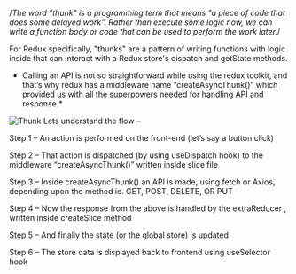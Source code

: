 /*The word "thunk" is a programming term that means "a piece of code that does some delayed work". 
Rather than execute some logic now, we can write a function body or code that can be used to perform the work later.*/


For Redux specifically, "thunks" are a pattern of writing functions with logic inside that can interact with a Redux store's dispatch and getState methods.

* Calling an API is not so straightforward while using the redux toolkit, and that’s why redux has a middleware name “createAsyncThunk()” which provided us with all the superpowers needed for handling API and response.*
  
 


![Thunk](https://github.com/VinodChoudhary12/MERN/assets/140074392/6a605c81-0bf8-4068-a913-aee881ebf300)
Lets understand the flow –

Step 1 – An action is performed on the front-end (let’s say a button click)

Step 2 – That action is dispatched (by using useDispatch hook) to the middleware “createAsyncThunk()” written inside slice file

Step 3 – Inside createAsyncThunk() an API is made, using fetch or Axios, depending upon the method ie. GET, POST, DELETE, OR PUT

Step 4 – Now the response from the above is handled by the extraReducer , written inside createSlice method

Step 5 – And finally the state (or the global store) is updated

Step 6 – The store data is displayed back to frontend using useSelector hook
